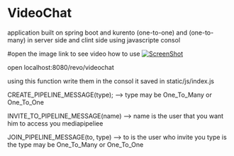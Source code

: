 # VideoChat
application built on spring boot and kurento (one-to-one) and (one-to-many) in server side and clint side using javascripte consol

#open the image link to see video  how to use
[![ScreenShot](http://i.imgur.com/MDtdHT9.png)](https://www.youtube.com/watch?v=TZhbCTqBXMw)





open localhost:8080/revo/videochat


using this function write them in the consol it saved in static/js/index.js

CREATE_PIPELINE_MESSAGE(type);
-->     type may be One_To_Many  or One_To_One


INVITE_TO_PIPELINE_MESSAGE(name)
-->     name is the user that you want him to access you mediapipeliee


JOIN_PIPELINE_MESSAGE(to, type)
-->     to is the user who invite you type is the type may be One_To_Many  or One_To_One


